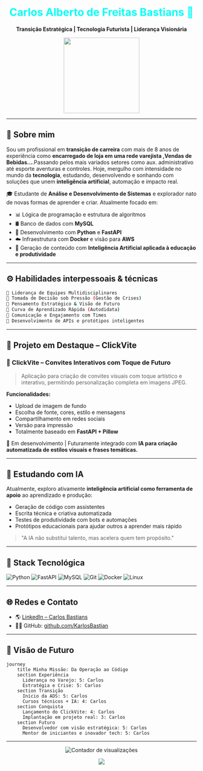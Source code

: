 
<!-- HEADER -->
<h1 align="center" style="color:#00fff7">Carlos Alberto de Freitas Bastians 🚀</h1>
<p align="center"><strong>Transição Estratégica | Tecnologia Futurista | Liderança Visionária</strong></p>
<p align="center">
  <img src="https://media.giphy.com/media/qgQUggAC3Pfv687qPC/giphy.gif" width="200" />
</p>

---

## 🌌 Sobre mim

Sou um profissional em **transição de carreira** com mais de 8 anos de experiência como **encarregado de loja em uma rede varejista ,Vendas de Bebidas...**.Passando pelos mais variados setores como aux. administrativo até esporte aventuras e controles. Hoje, mergulho com intensidade no mundo da **tecnologia**, estudando, desenvolvendo e sonhando com soluções que unem **inteligência artificial**, automação e impacto real.

🎓 Estudante de **Análise e Desenvolvimento de Sistemas** e explorador nato de novas formas de aprender e criar. Atualmente focado em:

- 📊 Lógica de programação e estrutura de algoritmos
- 🛢️ Banco de dados com **MySQL**
- 🤖 Desenvolvimento com **Python** e **FastAPI**
- ☁️ Infraestrutura com **Docker** e visão para **AWS**
- 🧠 Geração de conteúdo com **Inteligência Artificial aplicada à educação e produtividade**

---

## ⚙️ Habilidades interpessoais & técnicas

```bash
🔹 Liderança de Equipes Multidisciplinares
🔹 Tomada de Decisão sob Pressão (Gestão de Crises)
🔹 Pensamento Estratégico & Visão de Futuro
🔹 Curva de Aprendizado Rápida (Autodidata)
🔹 Comunicação e Engajamento com Times
🔹 Desenvolvimento de APIs e protótipos inteligentes
```

---

## 🧪 Projeto em Destaque – ClickVite

### 🎉 ClickVite – Convites Interativos com Toque de Futuro

> Aplicação para criação de convites visuais com toque artístico e interativo, permitindo personalização completa em imagens JPEG.

**Funcionalidades:**
- Upload de imagem de fundo
- Escolha de fonte, cores, estilo e mensagens
- Compartilhamento em redes sociais
- Versão para impressão
- Totalmente baseado em **FastAPI + Pillow**

📍 Em desenvolvimento | Futuramente integrado com **IA para criação automatizada de estilos visuais e frases temáticas.**

---

## 🧠 Estudando com IA

Atualmente, exploro ativamente **inteligência artificial como ferramenta de apoio** ao aprendizado e produção:

- Geração de código com assistentes
- Escrita técnica e criativa automatizada
- Testes de produtividade com bots e automações
- Protótipos educacionais para ajudar outros a aprender mais rápido

> "A IA não substitui talento, mas acelera quem tem propósito."

---

## 🧬 Stack Tecnológica

![Python](https://img.shields.io/badge/Python-3.11-blue?logo=python)
![FastAPI](https://img.shields.io/badge/FastAPI-00C7B7?logo=fastapi)
![MySQL](https://img.shields.io/badge/MySQL-4479A1?logo=mysql)
![Git](https://img.shields.io/badge/Git-F05032?logo=git)
![Docker](https://img.shields.io/badge/Docker-2496ED?logo=docker)
![Linux](https://img.shields.io/badge/Linux-000000?logo=linux)

---

## 🌐 Redes e Contato

- 🌎 [LinkedIn – Carlos Bastians](https://www.linkedin.com/in/carlos-bastians-b807b0362)
- 👨‍💻 GitHub: [github.com/KarlosBastian](https://github.com/KarlosBastian)

---

## 🎯 Visão de Futuro

```mermaid
journey
    title Minha Missão: Da Operação ao Código
    section Experiência
      Liderança no Varejo: 5: Carlos
      Estratégia e Crise: 5: Carlos
    section Transição
      Início da ADS: 5: Carlos
      Cursos técnicos + IA: 4: Carlos
    section Conquista
      Lançamento do ClickVite: 4: Carlos
      Implantação em projeto real: 3: Carlos
    section Futuro
      Desenvolvedor com visão estratégica: 5: Carlos
      Mentor de iniciantes e inovador tech: 5: Carlos
```

---

<p align="center">
  <img src="https://komarev.com/ghpvc/?username=KarlosBastian&label=Profile+Views&color=29F1C3&style=flat" alt="Contador de visualizações"/>
</p>

<p align="center">
  <img src="https://readme-typing-svg.herokuapp.com?color=29F1C3&lines=Explorando+Ideias+Futuristas;Construindo+com+Propósito;Tecnologia+com+Alma+Humana" />
</p>
